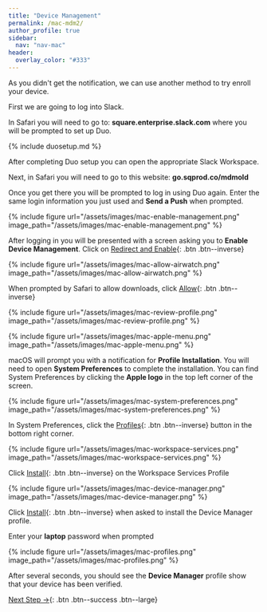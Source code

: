 ```yaml
---
title: "Device Management"
permalink: /mac-mdm2/
author_profile: true
sidebar:
  nav: "nav-mac"
header:
  overlay_color: "#333"
---
```


As you didn't get the notification, we can use another method to try enroll your device. 

First we are going to log into Slack.

In Safari you will need to go to: __square.enterprise.slack.com__ where you will be prompted to set up Duo.

{% include duosetup.md %}

After completing Duo setup you can open the appropriate Slack Workspace.

Next, in Safari you will need to go to this website: __go.sqprod.co/mdmold__

Once you get there you will be prompted to log in using Duo again. Enter the same login information you just used and __Send a Push__ when prompted.

{% include figure url="/assets/images/mac-enable-management.png" image_path="/assets/images/mac-enable-management.png" %}

After logging in you will be presented with a screen asking you to __Enable Device Management__. Click on [Redirect and Enable](){: .btn .btn--inverse} 

{% include figure url="/assets/images/mac-allow-airwatch.png" image_path="/assets/images/mac-allow-airwatch.png" %}

When prompted by Safari to allow downloads, click [Allow](){: .btn .btn--inverse} 

{% include figure url="/assets/images/mac-review-profile.png" image_path="/assets/images/mac-review-profile.png" %}

{% include figure url="/assets/images/mac-apple-menu.png" image_path="/assets/images/mac-apple-menu.png" %}

macOS will prompt you with a notification for __Profile Installation__. You will need to open __System Preferences__ to complete the installation. You can find System Preferences by clicking the __Apple logo__ in the top left corner of the screen.

{% include figure url="/assets/images/mac-system-preferences.png" image_path="/assets/images/mac-system-preferences.png" %}

In System Preferences, click the [Profiles](){: .btn .btn--inverse}  button in the bottom right corner.

{% include figure url="/assets/images/mac-workspace-services.png" image_path="/assets/images/mac-workspace-services.png" %}

Click [Install](){: .btn .btn--inverse}  on the Workspace Services Profile

{% include figure url="/assets/images/mac-device-manager.png" image_path="/assets/images/mac-device-manager.png" %}

Click [Install](){: .btn .btn--inverse}  when asked to install the Device Manager profile.

Enter your __laptop__ password when prompted

{% include figure url="/assets/images/mac-profiles.png" image_path="/assets/images/mac-profiles.png" %}

After several seconds, you should see the __Device Manager__ profile show that your device has been verified.

[Next Step &rarr;](/mac-installs){: .btn .btn--success .btn--large}
